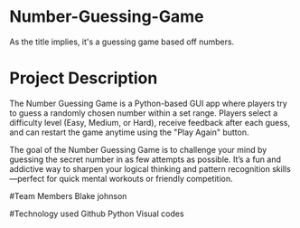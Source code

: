# Number-Guessing-Game
As the title implies, it's a guessing game based off numbers.

# Project Description
The Number Guessing Game is a Python-based GUI app where players try to guess a randomly chosen number within a set range. Players select a difficulty level (Easy, Medium, or Hard), receive feedback after each guess, and can restart the game anytime using the "Play Again" button.

The goal of the Number Guessing Game is to challenge your mind by guessing the secret number in as few attempts as possible. It’s a fun and addictive way to sharpen your logical thinking and pattern recognition skills—perfect for quick mental workouts or friendly competition. 

#Team Members
Blake johnson

#Technology used
Github 
Python
Visual codes 
